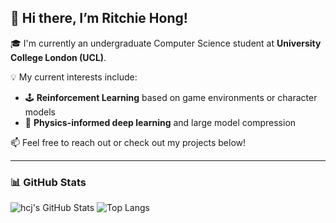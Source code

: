 ## 👋 Hi there, I’m Ritchie Hong!

🎓 I'm currently an undergraduate Computer Science student at **University College London (UCL)**.

💡 My current interests include:
- 🕹️ **Reinforcement Learning** based on game environments or character models
- 🌌 **Physics-informed deep learning** and large model compression

📫 Feel free to reach out or check out my projects below!

---

### 📊 GitHub Stats

![hcj's GitHub Stats](https://github-readme-stats.vercel.app/api?username=Evave1204&show_icons=true&theme=dark)
![Top Langs](https://github-readme-stats.vercel.app/api/top-langs/?username=Evave1204&layout=compact&theme=dark)

